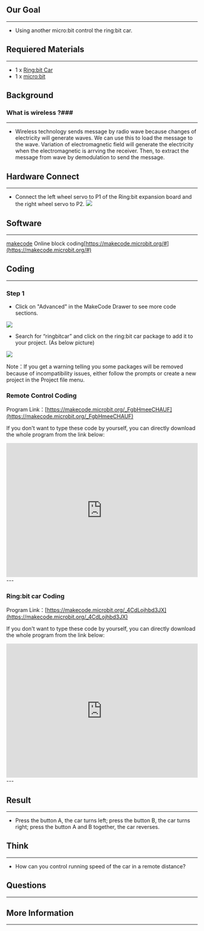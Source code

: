 ## Our Goal
---
- Using another micro:bit control the ring:bit car.

## Requiered Materials
---
- 1 x [Ring:bit Car](https://www.elecfreaks.com/estore)
- 1 x [micro:bit](https://www.elecfreaks.com/estore)

## Background ##
### What is wireless ?###
---
- Wireless technology sends message by radio wave because changes of electricity will generate waves. We can use this to load the message to the wave. Variation of electromagnetic field will generate the electricity when the electromagnetic is arrving the receiver. Then, to extract the message from wave by demodulation to send the message.


## Hardware Connect
---
- Connect the left wheel servo to P1 of the Ring:bit expansion board and the right wheel servo to P2.
![](https://i.imgur.com/jBVHea8.png)

## Software
---
[makecode](https://makecode.microbit.org/#) Online block coding[https://makecode.microbit.org/#](https://makecode.microbit.org/#)

## Coding
---
### Step 1
- Click on "Advanced" in the MakeCode Drawer to see more code sections.

![](https://i.imgur.com/2qCyzQ7.png)

- Search for “ringbitcar” and click on the ring:bit car package to add it to your project. (As below picture)

![](https://i.imgur.com/1Wq2Mov.jpg)

Note：If you get a warning telling you some packages will be removed because of incompatibility issues, either follow the prompts or create a new project in the Project file menu.

###  Remote Control Coding
Program Link：[https://makecode.microbit.org/_FgbHmeeCHAUF](https://makecode.microbit.org/_FgbHmeeCHAUF)

If you don't want to type these code by yourself, you can directly download the whole program from the link below:

<div style="position:relative;height:0;padding-bottom:70%;overflow:hidden;"><iframe style="position:absolute;top:0;left:0;width:100%;height:100%;" src="https://makecode.microbit.org/#pub:_FgbHmeeCHAUF" frameborder="0" sandbox="allow-popups allow-forms allow-scripts allow-same-origin"></iframe></div>  
---

### Ring:bit car Coding ###
Program Link：[https://makecode.microbit.org/_4CdLojhbd3JX](https://makecode.microbit.org/_4CdLojhbd3JX)

If you don't want to type these code by yourself, you can directly download the whole program from the link below:

<div style="position:relative;height:0;padding-bottom:70%;overflow:hidden;"><iframe style="position:absolute;top:0;left:0;width:100%;height:100%;" src="https://makecode.microbit.org/#pub:_4CdLojhbd3JX" frameborder="0" sandbox="allow-popups allow-forms allow-scripts allow-same-origin"></iframe></div>  
---


## Result
---
- Press the button A, the car turns left; press the button B, the car turns right; press the button A and B together, the car reverses.


## Think
---
- How can you control running speed of the car in a remote distance?

## Questions
---


## More Information   
---

